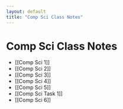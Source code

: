 ```yaml
---
layout: default
title: "Comp Sci Class Notes"
---
```


# Comp Sci Class Notes

- [[Comp Sci 1]]
- [[Comp Sci 2]]
- [[Comp Sci 3]]
- [[Comp Sci 4]]
- [[Comp Sci 5]]
- [[Comp Sci Task 1]]
- [[Comp Sci 6]]


